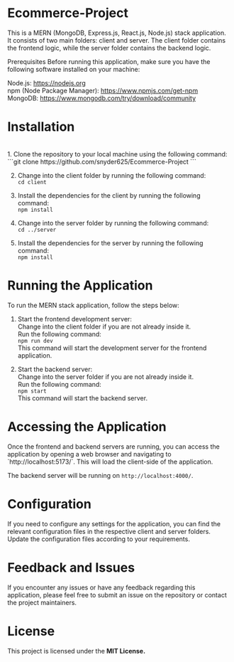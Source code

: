 # Ecommerce-Project
This is a MERN (MongoDB, Express.js, React.js, Node.js) stack application. It consists of two main folders: client and server. The client folder contains the frontend logic, while the server folder contains the backend logic.

Prerequisites
Before running this application, make sure you have the following software installed on your machine:

Node.js: https://nodejs.org <br>
npm (Node Package Manager): https://www.npmjs.com/get-npm <br>
MongoDB: https://www.mongodb.com/try/download/community <br>

<h1>Installation</h1> <br>
1. Clone the repository to your local machine using the following command: <br>
```git clone https://github.com/snyder625/Ecommerce-Project ``` <br>

2. Change into the client folder by running the following command: <br>
```cd client``` <br>

3. Install the dependencies for the client by running the following command: <br>
```npm install```

4. Change into the server folder by running the following command: <br>
```cd ../server```

5. Install the dependencies for the server by running the following command: <br>
```npm install```

<h1>Running the Application</h1>
To run the MERN stack application, follow the steps below:

1. Start the frontend development server: <br>
Change into the client folder if you are not already inside it. <br>
Run the following command: <br>
```npm run dev``` <br>
This command will start the development server for the frontend application.

2. Start the backend server: <br>
Change into the server folder if you are not already inside it. <br>
Run the following command: <br>
```npm start``` <br>
This command will start the backend server.

<h1>Accessing the Application</h1>
Once the frontend and backend servers are running, you can access the application by opening a web browser and navigating to `http://localhost:5173/`. This will load the client-side of the application.

The backend server will be running on `http://localhost:4000/`.

<h1>Configuration</h1>
If you need to configure any settings for the application, you can find the relevant configuration files in the respective client and server folders. Update the configuration files according to your requirements.

<h1>Feedback and Issues</h1>
If you encounter any issues or have any feedback regarding this application, please feel free to submit an issue on the repository or contact the project maintainers.

<h1>License</h1>
This project is licensed under the <strong>MIT License<strong>.
